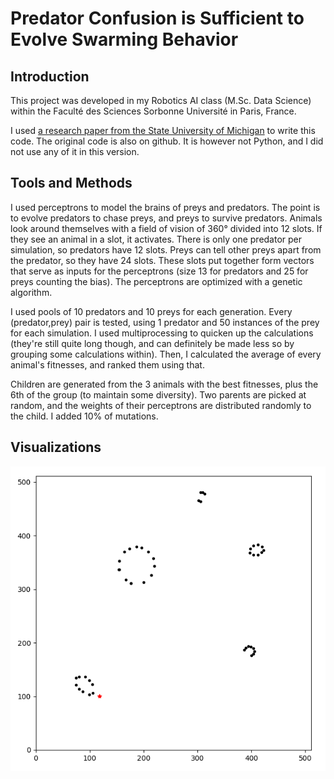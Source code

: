 # Predator Confusion is Sufficient to Evolve Swarming Behavior


## Introduction

This project was developed in my Robotics AI class (M.Sc. Data Science) within the Faculté des Sciences Sorbonne Université in Paris, France. 

I used [a research paper from the State University of Michigan](http://rsif.royalsocietypublishing.org/content/10/85/20130305) to write this code. The original code is also on github. It is however not Python, and I did not use any of it in this version.


## Tools and Methods

I used perceptrons to model the brains of preys and predators. The point is to evolve predators to chase preys, and preys to survive predators. Animals look around themselves with a field of vision of 360° divided into 12 slots. If they see an animal in a slot, it activates. There is only one predator per simulation, so predators have 12 slots. Preys can tell other preys apart from the predator, so they have 24 slots. These slots put together form vectors that serve as inputs for the perceptrons (size 13 for predators and 25 for preys counting the bias). The perceptrons are optimized with a genetic algorithm. 

I used pools of 10 predators and 10 preys for each generation. Every (predator,prey) pair is tested, using 1 predator and 50 instances of the prey for each simulation. I used multiprocessing to quicken up the calculations (they're still quite long though, and can definitely be made less so by grouping some calculations within). Then, I calculated the average of every animal's fitnesses, and ranked them using that. 

Children are generated from the 3 animals with the best fitnesses, plus the 6th of the group (to maintain some diversity). Two parents are picked at random, and the weights of their perceptrons are distributed randomly to the child. I added 10% of mutations. 


## Visualizations

![alt text](https://raw.githubusercontent.com/chlolgr/swarming-behavior-genetic-algorithm/master/pictures/generation_33_perceptrons_circles.png)
